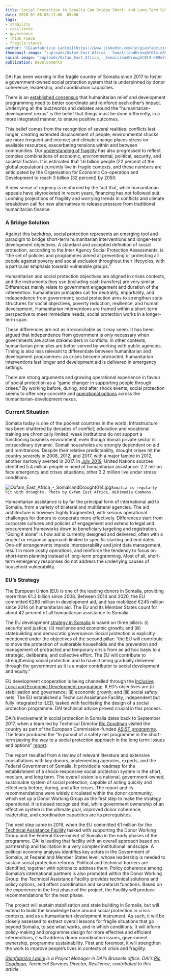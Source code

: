 ```yaml
---
title: Social Protection in Somalia Can Bridge Short- and Long-Term Solutions
date: 2020-01-06 08:11:00 -05:00
tags:
- stability
- resilience
- governance
- Think Piece
- fragile-states
author: "[Gianfabrizio Ladini](https://www.linkedin.com/in/gianfabrizio-ladini-b5a01920/) "
thumbnail-image: "/uploads/Oxfam_East_Africa_-_SomalilandDrought014-d89d7a.jpg"
social-image: "/uploads/Oxfam_East_Africa_-_SomalilandDrought014-d89d7a.jpg"
publication: Developments
---
```


DAI has been working in the fragile country of Somalia since 2017 to foster a government-owned social protection system that is underpinned by donor coherence, leadership, and coordination capacities.

There is an [established consensus](https://policy-practice.oxfam.org.uk/publications/the-humanitarian-development-peace-nexus-what-does-it-mean-for-multi-mandated-o-620820) that humanitarian relief and development programming need to better coordinate and reinforce each other’s impact. Underlying all the buzzwords and debates around the “humanitarian-development nexus” is the belief that things must be done differently, in a more integrated manner, to ensure positive outcomes.




This belief comes from the recognition of several realities: conflicts last longer, creating extended displacement of people; environmental shocks are more frequent and intense; and climate change places stress on available resources, exacerbating tensions within and between communities. Our [understanding of fragility](https://www.oecd.org/dac/states-of-fragility-2016-9789264267213-en.htm) has also progressed to reflect complex combinations of economic, environmental, political, security, and societal factors. It is estimated that 1.6 billion people (22 percent of the global population) currently live in fragile contexts, and these numbers are anticipated by the Organisation for Economic Co-operation and Development to reach 3 billion (32 percent) by 2050.

A new sense of urgency is reinforced by the fact that, while humanitarian appeals have skyrocketed in recent years, financing has not followed suit. Looming projections of fragility and worrying trends in conflicts and climate breakdown call for new alternatives to release pressure from traditional humanitarian finance.   

### A Bridge Solution

Against this backdrop, social protection represents an emerging tool and paradigm to bridge short-term humanitarian interventions and longer-term development objectives. A standard and accepted definition of social protection, according to the Inter Agency Social Protection Assessments, is “the set of policies and programmes aimed at preventing or protecting all people against poverty and social exclusion throughout their lifecycles, with a particular emphasis towards vulnerable groups.”

Humanitarian and social protection objectives are aligned in crises contexts, and the instruments they use (including cash transfers) are very similar. Differences mainly relate to government engagement and duration of the intervention: humanitarian principles call for neutrality, impartiality, and independence from government; social protection aims to strengthen state structures for social objectives, poverty reduction, resilience, and human development. Humanitarian interventions are framed within a short-term perspective to meet immediate needs; social protection works in a longer-term span. 

These differences are not as irreconcilable as it may seem. It has been argued that independence from government is only necessary when governments are active stakeholders in conflicts: In other contexts, humanitarian principles are better served by working with public agencies. Timing is also less relevant to differentiate between humanitarian and development programmes: as crises become protracted, humanitarian interventions last longer and development aid is delivered in emergency settings. 

There are strong arguments and growing operational experience in favour of social protection as a “game changer in supporting people through crises.” By working before, during, and after shock events, social protection seems to offer very concrete and [operational options](https://europa.eu/capacity4dev/sp-nexus/wiki/guidance-package-social-protection-across-humanitarian-development-nexus) across the humanitarian-development nexus.

### Current Situation

Somalia today is one of the poorest countries in the world. Infrastructure has been shattered by decades of conflict; education and vocational training are chronically limited; weak institutions do not support a functioning business environment, even though Somali private sector is extraordinary dynamic. Somali households are strongly dependent on aid and remittances. Despite their relative predictability, drought crises hit the country severely in 2008, 2012, and 2017, with a major famine in 2012, another narrowly averted in 2017. In [July 2019](https://reliefweb.int/report/somalia/somalia-humanitarian-bulletin-1-31-july-2019-enso), United Nations sources identified 5.4 million people in need of humanitarian assistance: 2.2 million face emergency and crises situations, other 3.2 million live under stress conditions.

![Oxfam_East_Africa_-_SomalilandDrought014.jpg](/uploads/Oxfam_East_Africa_-_SomalilandDrought014.jpg)`Somalia is regularly hit with droughts. Photo by Oxfam East Africa, Wikimedia Commons.`
 
Humanitarian assistance is by far the principal form of international aid to Somalia, from a variety of bilateral and multilateral agencies. The aid architecture is however highly fragmented, with serious operational challenges for donors to cooperate more effectively. Differences start from corporate cultures and policies of engagement and extend to legal and procurement frameworks down to beneficiary targeting and registration. “Going it alone” is how aid is currently designed and delivered, often with a project or response approach limited to specific starting and end dates. One-off arrangements impede interoperability and joint data management, result in more costly operations, and reinforce the tendency to focus on short-term planning instead of long-term programming. Most of all, short-term emergency responses do not address the underlying causes of household vulnerability.

### EU’s Strategy

The European Union (EU) is one of the leading donors in Somalia, providing more than €1.2 billion since 2008. Between 2014 and 2020, the EU committed €286 million in development aid, and has mobilized €245 million since 2014 on humanitarian aid. The EU and its Member States count for about 42 percent of all humanitarian assistance to Somalia. 

The EU development [strategy in Somalia](https://eeas.europa.eu/sites/eeas/files/eu_delegation_to_somalia_strategy_2017-2020.pdf) is based on three pillars: (i) security and justice; (ii) resilience and economic growth; and (iii) statebuilding and democratic governance. Social protection is explicitly mentioned under the objectives of the second pillar: “the EU will contribute to move the protection of vulnerable households and the prevention and management of protracted and temporary crisis from an ad hoc basis to a strategic, deliberate, and collective effort. The EU will contribute to strengthening social protection and to have it being gradually delivered through the government as it is a major contributor to social development and equity.” 

EU development cooperation is being channelled through the [Inclusive Local and Economic Development programme](https://ec.europa.eu/trustfundforafrica/region/horn-africa/somalia/inclusive-local-and-economic-development-iled_en). ILED’s objectives are (i) stabilisation and governance; (ii) economic growth; and (iii) social safety nets. The EU established a Technical Assistance Facility, independent but fully integrated to ILED, tasked with facilitating the design of a social protection programme. DAI technical advice proved crucial in this process. 

DAI’s involvement in social protection in Somalia dates back to September 2017, when a team led by Technical Director [Ric Goodman](https://www.dai.com/who-we-are/our-team/ric-goodman) visited the country as part of the European Commission-funded [ASiST programme](https://www.dai.com/our-work/projects/worldwide-technical-and-advisory-services-social-transfers-asist). The team produced the “In pursuit of a safety net programme in the short-term paving the way to a social protection approach in the long term: Issues and options” [report](https://www.dai.com/uploads/ASiST%20Report_Somalia_Final-report_V1.pdf).

The report resulted from a review of relevant literature and extensive consultations with key donors, implementing agencies, experts, and the Federal Government of Somalia. It provided a roadmap for the establishment of a shock-responsive social protection system in the short, medium, and long term. The overall vision is a national, government-owned, sustainable system of social protection, capable of acting quickly and effectively before, during, and after crises. The report and its recommendations were widely circulated within the donor community, which set up a Donor Working Group as the first step to make the strategy operational. It is indeed recognized that, while government ownership of an effective system is the ultimate goal, improved donor coherence, leadership, and coordination capacities are its prerequisites. 

The next step came in 2019, when the EU committed €1 million for the [Technical Assistance Facility](https://www.dai.com/our-work/projects/somalia-technical-assistance-facility) tasked with supporting the Donor Working Group and the Federal Government of Somalia in the early phases of the programme. DAI is leading that facility with an overall approach based on partnership and facilitation in a very complex institutional landscape. A political economy analysis identifies key actors in the Government of Somalia, at Federal and Member States level, whose leadership is needed to sustain social protection reforms. Political and technical barriers are identified, together with options to address them. Policy coherence among Somalia’s international partners is also promoted within the Donor Working Group: the Technical Assistance Facility provides technical solutions and policy options, and offers coordination and secretariat functions. Based on the experience in the first phase of the project, the Facility will produce recommendations for the next phase. 

The project will sustain stabilization and state building in Somalia, but will extend to build the knowledge base around social protection in crisis contexts, and as a humanitarian-development instrument. As such, it will be closely assessed to extract overall lessons for fragile situations that go beyond Somalia, to see what works, and in which conditions. It will inform policy-making and programme design for more effective and efficient interventions, it will address donor coordination issues, government ownership, programme sustainability. First and foremost, it will strengthen the work to improve people’s lives in contexts of crisis and fragility.

*[Gianfabrizio Ladini](https://www.linkedin.com/in/gianfabrizio-ladini-b5a01920/) is a Project Manager in DAI’s Brussels office. DAI’s [Ric Goodman](https://www.dai.com/who-we-are/our-team/ric-goodman), Technical Services Director, Resilience, contributed to this article.* 